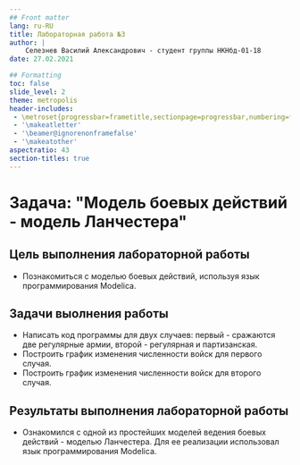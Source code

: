 ```yaml
---
## Front matter
lang: ru-RU
title: Лабораторная работа №3
author: |
	Селезнев Василий Александрович - студент группы НКНбд-01-18
date: 27.02.2021

## Formatting
toc: false
slide_level: 2
theme: metropolis
header-includes: 
 - \metroset{progressbar=frametitle,sectionpage=progressbar,numbering=fraction}
 - '\makeatletter'
 - '\beamer@ignorenonframefalse'
 - '\makeatother'
aspectratio: 43
section-titles: true
---
```


# Задача: "Модель боевых действий - модель Ланчестера"

## Цель выполнения лабораторной работы

- Познакомиться с моделью боевых действий, используя язык программирования Modelica. 

## Задачи выолнения работы

- Написать код программы для двух случаев: первый - сражаются две регулярные армии, второй - регулярная и партизанская.
- Построить график изменения численности войск для первого случая.
- Построить график изменения численности войск для второго случая.

## Результаты выполнения лабораторной работы

- Ознакомился с одной из простейших моделей ведения боевых действий - моделью Ланчестера. Для ее реализации использовал язык программирования Modelica.
